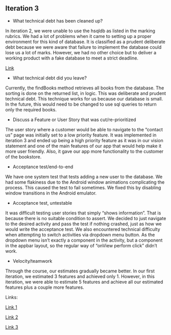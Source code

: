 ## Iteration 3

- What technical debt has been cleaned up?

In iteration 2, we were unable to use the hsqldb as listed in the marking 
rubrics. We had a lot of problems when it came to setting up a proper environment 
for this kind of database. It is classified as a prudent deliberate debt because 
we were aware that failure to implement the database could lose us a lot of marks. 
However, we had no other choice but to deliver a working product with a fake 
database to meet a strict deadline.

[Link](https://code.cs.umanitoba.ca/3350-winter-2021-a03/winter-2021-a03-group-10/-/commit/b1dee02c8500d1346e2f24e4055976bcc56aa7b1)


- What technical debt did you leave?
 

Currently, the findBooks method retrieves all books from the database. The 
sorting is done on the returned list, in logic. This was deliberate and prudent
technical debt. This technique works for us because our database is small. In 
the future, this would need to be changed to use sql queries to return only the
required books.

- Discuss a Feature or User Story that was cut/re-prioritized

The user story where a customer would be able to navigate to the “contact us” 
page was initially set to a low priority feature. It was implemented in iteration
3 and ended up being a high priority feature as it was in our vision statement 
and one of the main features of our app that would help make it more user 
friendly. Also, it gave our app more functionality to the customer of the bookstore.  



- Acceptance test/end-to-end

We have one system test that tests adding a new user to the database. We had 
some flakiness due to the Android window animations complicating the process. 
This caused the test to fail sometimes. We fixed this by disabling window 
transitions in the Android emulator. 

- Acceptance test, untestable

It was difficult testing user stories that simply “shows information”. That is 
because there is no suitable condition to assert. We decided to just navigate to
the desired activity and pass the test if nothing crashed, just as how we would 
write the acceptance test. We also encountered technical difficulty when 
attempting to switch activities via dropdown menu button. As the dropdown 
menu isn’t exactly a component in the activity, but a component in the appbar 
layout, so the regular way of “onView perform click” didn’t work.

- Velocity/teamwork

Through the course, our estimates gradually became better. In our first 
iteration, we estimated 3 features and achieved only 1. However, in this 
iteration, we were able to estimate 5 features and achieve all our estimated 
features plus a couple more features.

Links: 

[Link 1](https://code.cs.umanitoba.ca/3350-winter-2021-a03/winter-2021-a03-group-10/-/milestones)

[Link 2](https://code.cs.umanitoba.ca/3350-winter-2021-a03/winter-2021-a03-group-10/-/graphs/master/charts)

[Link 3](https://code.cs.umanitoba.ca/3350-winter-2021-a03/winter-2021-a03-group-10/-/value_stream_analytics)
